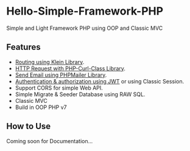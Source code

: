 # Hello-Simple-Framework-PHP
Simple and Light Framework PHP using OOP and Classic MVC

## Features
- [Routing using Klein Library](https://github.com/klein/klein.php).
- [HTTP Request with PHP-Curl-Class Library](https://github.com/php-curl-class/php-curl-class).
- [Send Email using PHPMailer Library](https://github.com/PHPMailer/PHPMailer).
- [Authentication & authorization using JWT](https://github.com/firebase/php-jwt) or using Classic Session.
- Support CORS for simple Web API.
- Simple Migrate & Seeder Database using RAW SQL.
- Classic MVC
- Build in OOP PHP v7

## How to Use
Coming soon for Documentation...
